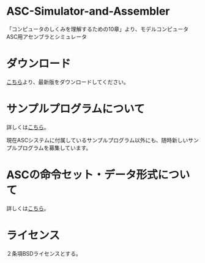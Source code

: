 # ASC-Simulator-and-Assembler
「コンピュータのしくみを理解するための10章」より、モデルコンピュータASC用アセンブラとシミュレータ

# ダウンロード
[こちら](https://github.com/mj-hd/ASC-Simulator-and-Assembler/releases)より、最新版をダウンロードしてください。

# サンプルプログラムについて
詳しくは[こちら](https://github.com/mj-hd/ASC-Simulator-and-Assembler/wiki/%E3%82%B5%E3%83%B3%E3%83%97%E3%83%AB%E3%83%97%E3%83%AD%E3%82%B0%E3%83%A9%E3%83%A0%E3%81%AB%E3%81%A4%E3%81%84%E3%81%A6)。

現在ASCシステムに付属しているサンプルプログラム以外にも、随時新しいサンプルプログラムを募集しています。

# ASCの命令セット・データ形式について
詳しくは[こちら](https://github.com/mj-hd/ASC-Simulator-and-Assembler/wiki/%E3%83%A2%E3%83%87%E3%83%AB%E3%82%B3%E3%83%B3%E3%83%94%E3%83%A5%E3%83%BC%E3%82%BFASC%E3%81%AE%E5%91%BD%E4%BB%A4%E3%81%A8%E3%83%87%E3%83%BC%E3%82%BF%E3%81%AE%E5%BD%A2%E5%BC%8F%E3%81%AB%E3%81%A4%E3%81%84%E3%81%A6)。

# ライセンス
２条項BSDライセンスとする。
